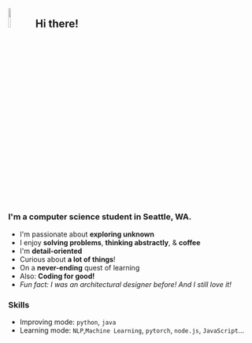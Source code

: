 ## <img src="https://gifdb.com/images/high/fluffy-cat-cute-wave-sq08hilpxuadkpmf.gif" width=10% height=10%> Hi there!
<!--
**cptbtptp01/cptbtptp01** is a ✨ _special_ ✨ repository because its `README.md` (this file) appears on your GitHub profile.

Here are some ideas to get you started:

- 🔭 I’m currently working on ...
- 🌱 I’m currently learning ...
- 👯 I’m looking to collaborate on ...
- 🤔 I’m looking for help with ...
- 💬 Ask me about ...
- 📫 How to reach me: ...
- 😄 Pronouns: ...
- ⚡ Fun fact: ...
-->
### I'm a computer science student in Seattle, WA. 
- I'm passionate about **exploring unknown**
- I enjoy **solving problems**, **thinking abstractly**, & **coffee**
- I'm **detail-oriented**
- Curious about **a lot of things**!
- On a **never-ending** quest of learning
- Also: **Coding for good!**
- *Fun fact: I was an architectural designer before! And I still love it!*
### Skills  
- Improving mode: `python`, `java`
- Learning mode: `NLP`,`Machine Learning`, `pytorch`, `node.js`, `JavaScript`...
